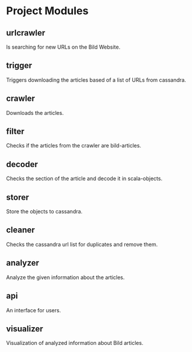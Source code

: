 # Project Modules

## urlcrawler
Is searching for new URLs on the Bild Website.

## trigger
Triggers downloading the articles based of a list of URLs from cassandra.

## crawler
Downloads the articles.

## filter
Checks if the articles from the crawler are bild-articles.

## decoder
Checks the section of the article and decode it in scala-objects.

## storer
Store the objects to cassandra.

## cleaner
Checks the cassandra url list for duplicates and remove them.

## analyzer
Analyze the given information about the articles.

## api
An interface for users.

## visualizer
Visualization of analyzed information about Bild articles.